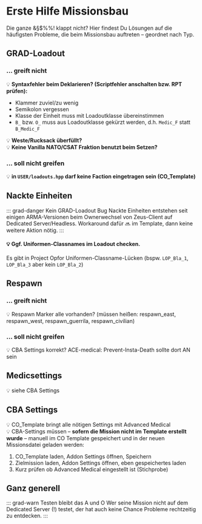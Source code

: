 # Erste Hilfe Missionsbau

Die ganze &§$%%! klappt nicht?
Hier findest Du Lösungen auf die häufigsten Probleme, die beim Missionsbau auftreten – geordnet nach Typ.




## GRAD-Loadout
### … greift nicht

:bulb: **Syntaxfehler beim Deklarieren? (Scriptfehler anschalten bzw. RPT prüfen):**
* Klammer zuviel/zu wenig
* Semikolon vergessen
* Klasse der Einheit muss mit Loadoutklasse übereinstimmen
* `B_` bzw. `O_` muss aus Loadoutklasse gekürzt werden, d.h. `Medic_F` statt `B_Medic_F`

:bulb: **Weste/Rucksack überfüllt?**  
:bulb: **Keine Vanilla NATO/CSAT Fraktion benutzt beim Setzen?**


### … soll nicht greifen

:bulb: **in `USER/loadouts.hpp` darf keine Faction eingetragen sein (CO_Template)**  
  


## Nackte Einheiten
::: grad-danger Kein GRAD-Loadout Bug
Nackte Einheiten entstehen seit einigen ARMA-Versionen beim Ownerwechsel von Zeus-Client auf Dedicated Server/Headless. Workaround dafür 🔜 im Template, dann keine weitere Aktion nötig.
:::
#### :bulb: Ggf. Uniformen-Classnames im Loadout checken. 
Es gibt in Project Opfor Uniformen-Classname-Lücken (bspw. `LOP_Bla_1`, `LOP_Bla_3` aber kein `LOP_Bla_2`)


## Respawn
### … greift nicht
:bulb: Respawn Marker alle vorhanden? (müssen heißen: respawn_east, respawn_west, respawn_guerrila, respawn_civilian)

### … soll nicht greifen
:bulb: CBA Settings korrekt? ACE-medical: Prevent-Insta-Death sollte dort AN sein


## Medicsettings
:bulb: siehe CBA Settings

## CBA Settings
:bulb: CO_Template bringt alle nötigen Settings mit Advanced Medical   
:bulb: CBA-Settings müssen – **sofern die Mission nicht im Template erstellt wurde** – manuell im CO Template gespeichert und in der neuen Missionsdatei geladen werden: 
1. CO_Template laden, Addon Settings öffnen, Speichern
2. Zielmission laden, Addon Settings öffnen, eben gespeichertes laden
3. Kurz prüfen ob Advanced Medical eingestellt ist (Stichprobe)

## Ganz generell
::: grad-warn Testen bleibt das A und O
Wer seine Mission nicht auf dem Dedicated Server (!) testet, der hat auch keine Chance Probleme rechtzeitig zu entdecken.
:::